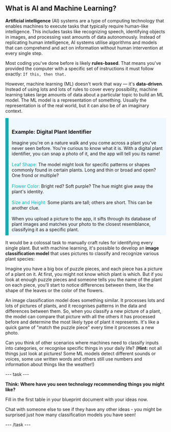 ## What is AI and Machine Learning?

**Artificial intelligence** (AI) systems are a type of computing technology that enables machines to execute tasks that typically require human-like intelligence. This includes tasks like recognizing speech, identifying objects in images, and processing vast amounts of data autonomously. Instead of replicating human intelligence, AI systems utilise algorithms and models that can comprehend and act on information without human intervention at every single step.

Most coding you've done before is likely **rules-based**. That means you've provided the computer with a specific set of instructions it must follow exactly: `If this, then that.` 

However, machine learning (ML) doesn't work that way — it's **data-driven**.  Instead of using lots and lots of rules to cover every possibility, machine learning takes large amounts of data about a particular topic to build an ML model. The ML model is a representation of something. Usually the representation is of the real world, but it can also be of an imaginary context.

<div style='border-left: solid; border-width:10px; border-color: #0faeb0; background-color: aliceblue; padding: 10px;'>
<h3>Example: Digital Plant Identifier</h3>
Imagine you're on a nature walk and you come across a plant you've never seen before. You're curious to know what it is. With a digital plant identifier, you can snap a photo of it, and the app will tell you its name!
<br><br>
<span style="color: #0faeb0">Leaf Shape:</span> The model might look for specific patterns or shapes commonly found in certain plants. Long and thin or broad and open? One frond or multiple?
<br><br>
<span style="color: #0faeb0">Flower Color:</span> Bright red? Soft purple? The hue might give away the plant's identity.
<br><br>
<span style="color: #0faeb0">Size and Height:</span> Some plants are tall; others are short. This can be another clue.
<br><br>
When you upload a picture to the app, it sifts through its database of plant images and matches your photo to the closest resemblance, classifying it as a specific plant.

</div>

It would be a colossal task to manually craft rules for identifying every single plant. But with machine learning, it's possible to develop an **image classification model** that uses pictures to classify and recognize various plant species:

Imagine you have a big box of puzzle pieces, and each piece has a picture of a plant on it. At first, you might not know which plant is which. But if you look at enough puzzle pieces and someone tells you the name of the plant on each piece, you'll start to notice differences between them, like the shape of the leaves or the color of the flowers.

An image classification model does something similar. It processes lots and lots of pictures of plants, and it recognises patterns in the data and differences between them. So, when you classify a new picture of a plant, the model can compare that picture with all the others it has processed before and determine the most likely type of plant it represents. It's like a quick game of "match the puzzle piece" every time it processes a new photo.

Can you think of other scenarios where machines need to classify inputs into categories, or recognise specific things in your daily life? (**Hint:** not all things just look at pictures! Some ML models detect different sounds or voices, some use written words and others still use numbers and information about things like the weather!)

--- task ---

**Think: Where have you seen technology recommending things you might like?**

Fill in the first table in your blueprint document with your ideas now.

Chat with someone else to see if they have any other ideas - you might be surprised just how many classification models you have seen!

--- /task ---
